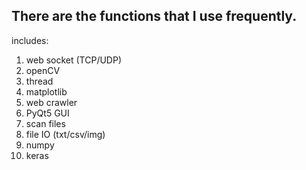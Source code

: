 There are the functions that I use frequently.
---

includes:
1. web socket (TCP/UDP)
2. openCV
3. thread
4. matplotlib
5. web crawler
6. PyQt5 GUI
7. scan files
8. file IO (txt/csv/img)
9. numpy
10. keras

